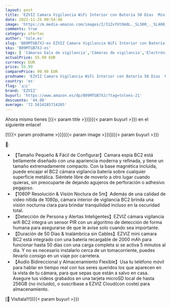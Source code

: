 ```yaml
---
layout: post
title: 'EZVIZ Camara Vigilancia WiFi Interior con Batería 50 Días  Mini Cámara IP de Seguridad sin Cables 1080P Audio Bidireccional Detección de Personas Fácil de Configurar Compatible con Alexa Modelo BC2'
date: 2022-11-25 09:54:48
image: 'https://m.media-amazon.com/images/I/31ZvYUtOm0L._SL500_._SL400_.jpg'
comments: true
category: ofertas
author: 'tole.es'
slug: 'B09MTGB7XJ-es EZVIZ Camara Vigilancia WiFi Interior con Batería 50 Días...'
sku: 'B09MTGB7XJ-es'
tags: [ 'Cámaras bala de vigilancia','Cámaras de vigilancia','Electrónica','Fotografía y videocámaras','alexa','ezviz','🇪🇸', ]
actualPrice: 55.99 EUR
currency: EUR
price: 55.99
comparePrice: 99.99 EUR
prodname: 'EZVIZ Camara Vigilancia WiFi Interior con Batería 50 Días  Mini Cámara IP de Seguridad sin Cables 1080P Audio Bidireccional Detección de Personas Fácil de Configurar Compatible con Alexa Modelo BC2'
country: 'es'
flag: '🇪🇸'
brand: 'EZVIZ'
buyurl: 'https://www.amazon.es/dp/B09MTGB7XJ/?tag=tolees-21'
descuento: '44.00'
average: '72.5614285714285'
---
```


Ahora mismo tienes [{{< param title >}}]({{< param buyurl >}}) en el siguiente enlace!

[![{{< param prodname >}}]({{< param image >}})]({{< param buyurl >}})

🔎:

- 【Tamaño Pequeño & Fácil de Configurar】Camara espía BC2 está bellamente diseñado con una apariencia moderna y refinada, y tiene un tamaño extremadamente compacto. Con la base magnética incluida, puede encajar el BC2 cámara vigilancia batería sobre cualquier superficie metálica. Siéntete libre de moverlo a otro lugar cuando quieras, sin preocuparte de dejando agujeros de perforación o adhesivo pegajoso.
- 【1080P Resolución & Visión Noctura de 5m】Además de una calidad de video nítida de 1080p, cámara interior de vigilancia BC2 brinda una visión nocturna clara para brindar tranquilidad incluso en la oscuridad total.
- 【Detección de Persona y Alertas Inteligentes】EZVIZ cámara vigilancia wifi BC2 integra un sensor PIR con un algoritmo de detección de forma humana para asegurarse de que le avise solo cuando sea importante.
- 【Duración de 50 Días & Inalámbrica sin Cables】EZVIZ mini camara BC2 está integrado con una batería recargable de 2000 mAh para funcionar hasta 50 días con una carga completa si se activa 5 minutos al día. Y no es necesario instalarlo cerca de un tomacorriente, puedes llevarlo consigo en un viaje por carretera.
- 【Audio Bidireccional y Almacenamiento Flexible】Usa tu teléfono móvil para hablar en tiempo real con tus seres queridos los que aparecen en la vista de tu cámara, para que sepas que están a salvo en casa. Asegure tus videos grabados en una tarjeta microSD local de hasta 256GB (no incluido), o suscríbase a EZVIZ Cloud(con coste) para almacenamiento.

[🛒 Visítala!!!]({{< param buyurl >}})
